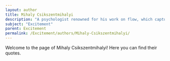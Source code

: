 ```yaml
---
layout: author
title: Mihaly Csikszentmihalyi
description: "A psychologist renowned for his work on flow, which captures the essence of excitement in optimal experiences."
subject: "Excitement"
parent: Excitement
permalink: /Excitement/authors/Mihaly-Csikszentmihalyi/
---
```


Welcome to the page of Mihaly Csikszentmihalyi! Here you can find their quotes.
